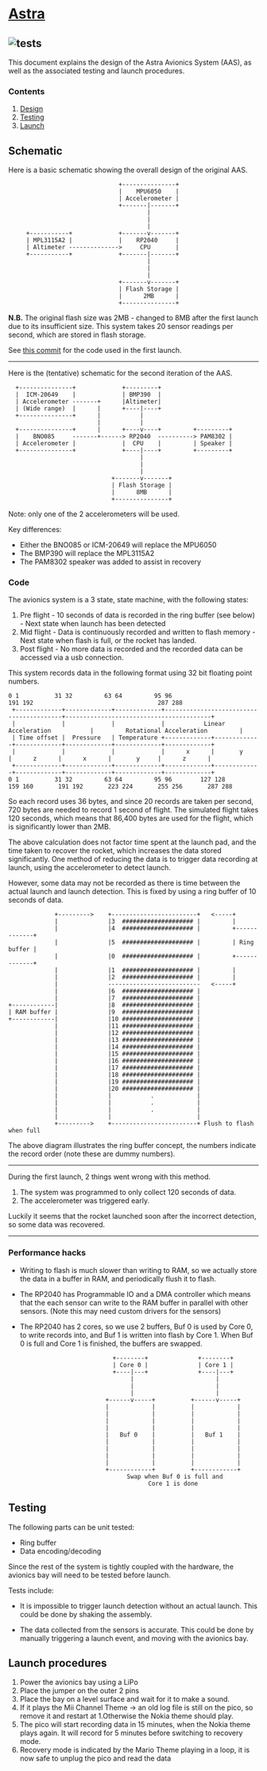 # <ins>Astra</ins>

![tests](https://github.com/icl-art/avionics/actions/workflows/tests.yml/badge.svg)
---

This document explains the design of the Astra Avionics System (AAS), as well as the associated testing and launch procedures.

### Contents

1. [Design](#Schematic)
2. [Testing](#Testing)
3. [Launch](#Launch)

## Schematic

Here is a basic schematic showing the overall design of the original AAS.

                                   +---------------+ 
                                   |    MPU6050    | 
                                   | Accelerometer | 
                                   +-------|-------+ 
                                           |         
                                           |         
                                           |         
         +-----------+             +-------v-------+ 
         | MPL3115A2 |             |    RP2040     | 
         | Altimeter -------------->     CPU       | 
         +-----------+             +-------|-------+ 
                                           |         
                                           |         
                                           |         
                                   +-------v-------+ 
                                   | Flash Storage | 
                                   |      2MB      | 
                                   +---------------+ 

**N.B.** The original flash size was 2MB - changed to 8MB after the first launch due to its insufficient size.
This system takes 20 sensor readings per second, which are stored in flash storage.

See [this commit](https://github.com/icl-art/avionics/commit/b56d4629c624b6bab54ca2577aa3f64e02a82ea5) for the code used in the first launch.

---

Here is the (tentative) schematic for the second iteration of the AAS.

      +---------------+             +---------+                    
      |  ICM-20649    |             | BMP390  |                    
      | Accelerometer -------+      |Altimeter|                    
      | (Wide range)  |      |      +----|----+                    
      +---------------+      |           |                         
                             |           |                         
      +---------------+      |      +----v----+         +---------+
      |    BNO085     -------+------> RP2040  ----------> PAM8302 |
      | Accelerometer |             |  CPU    |         | Speaker |
      +---------------+             +----|----+         +---------+
                                         |                         
                                         |                         
                                         |                         
                                 +-------v-------+                 
                                 | Flash Storage |                 
                                 |      8MB      |                 
                                 +---------------+                 

Note: only one of the 2 accelerometers will be used.

Key differences:

* Either the BNO085 or ICM-20649 will replace the MPU6050
* The BMP390 will replace the MPL3115A2
* The PAM8302 speaker was added to assist in recovery

### Code

The avionics system is a 3 state, state machine, with the following states:

1. Pre flight - 10 seconds of data is recorded in the ring buffer (see below) - Next state when launch has been detected
2. Mid flight - Data is continuously recorded and written to flash memory - Next state when flash is full, or the rocket has landed.
3. Post flight - No more data is recorded and the recorded data can be accessed via a usb connection.

This system records data in the following format using 32 bit floating point numbers.

    0 1          31 32         63 64         95 96                                    191 192                                   287 288
     +-------------+-------------+-------------+-----------------------------------------+-----------------------------------------+
     |             |             |             |           Linear Acceleration           |         Rotational Acceleration         |
     | Time offset |  Pressure   | Temperature +-------------+-------------+-------------+-------------+-------------+-------------+
     |             |             |             |      x      |       y     |      z      |      x      |       y     |      z      |
     +-------------+-------------+-------------+-------------+-------------+-------------+-------------+-------------+-------------+
    0 1          31 32         63 64         95 96        127 128       159 160       191 192       223 224       255 256       287 288

So each record uses 36 bytes, and since 20 records are taken per second, 720 bytes are needed to record 1 second of flight.
The simulated flight takes 120 seconds, which means that 86,400 bytes are used for the flight, which is significantly lower than 2MB.


The above calculation does not factor time spent at the launch pad, and the time taken to recover the rocket, which increases the data stored significantly.
One method of reducing the data is to trigger data recording at launch, using the accelerometer to detect launch.

However, some data may not be recorded as there is time between the actual launch and launch detection. This is fixed by using a ring buffer of 10 seconds of data.

                 +--------->    +------------------------+   <-----+              
                 |              |3  #################### |         |              
                 |              |4  #################### |         +-------------+
                 |              |5  #################### |         | Ring buffer |
                 |              |0  #################### |         +-------------+
                 |              |1  #################### |         |              
                 |              |2  #################### |         |              
                 |              --------------------------   <-----+              
                 |              |6  #################### |                        
                 |              |7  #################### |                        
    +------------|              |8  #################### |                        
    | RAM buffer |              |9  #################### |                        
    +------------|              |10 #################### |                        
                 |              |11 #################### |                        
                 |              |12 #################### |                        
                 |              |13 #################### |                        
                 |              |14 #################### |                        
                 |              |15 #################### |                        
                 |              |16 #################### |                        
                 |              |17 #################### |                        
                 |              |18 #################### |                        
                 |              |19 #################### |                        
                 |              |20 #################### |                        
                 |              |           .            |                        
                 |              |           .            |                        
                 |              |           .            |                        
                 |              |                        |                        
                 +--------->    +------------------------+ Flush to flash when full                       

The above diagram illustrates the ring buffer concept, the numbers indicate the record order (note these are dummy numbers).

---

During the first launch, 2 things went wrong with this method.

1. The system was programmed to only collect 120 seconds of data.
2. The accelerometer was triggered early.

Luckily it seems that the rocket launched soon after the incorrect detection, so some data was recovered.

---

### Performance hacks

* Writing to flash is much slower than writing to RAM, so we actually store the data in a buffer in RAM, and periodically flush it to flash.

* The RP2040 has Programmable IO and a DMA controller which means that the each sensor can write to the RAM buffer in parallel with other sensors. (Note this may need custom drivers for the sensors)

* The RP2040 has 2 cores, so we use 2 buffers, Buf 0 is used by Core 0, to write records into, and Buf 1 is written into flash by Core 1. When Buf 0 is full and Core 1 is finished, the buffers are swapped.
  
                                +--------+              +--------+  
                                | Core 0 |              | Core 1 |  
                                +----|---+              +----|---+  
                                     |                       |      
                                     |                       |      
                                     |                       |      
                              +------v-----+          +------v-----+
                              |            |          |            |
                              |            |          |            |
                              |            |          |            |
                              |            |          |            |
                              |   Buf 0    |          |   Buf 1    |
                              |            |          |            |
                              |            |          |            |
                              |            |          |            |
                              |            |          |            |
                              +------------+          +------------+
                                    Swap when Buf 0 is full and     
                                          Core 1 is done            
  
## Testing

The following parts can be unit tested:

* Ring buffer
* Data encoding/decoding

Since the rest of the system is tightly coupled with the hardware, the avionics bay will need to be tested before launch.

Tests include:

* It is impossible to trigger launch detection without an actual launch. This could be done by shaking the assembly.

* The data collected from the sensors is accurate. This could be done by manually triggering a launch event, and moving with the avionics bay.

## Launch procedures
1. Power the avionics bay using a LiPo
2. Place the jumper on the outer 2 pins
3. Place the bay on a level surface and wait for it to make a sound.
4. If it plays the Mii Channel Theme -> an old log file is still on the pico, so remove it and restart at 1.Otherwise the Nokia theme should play.
5. The pico will start recording data in 15 minutes, when the Nokia theme plays again. It will record for 5 minutes before switching to recovery mode.
6. Recovery mode is indicated by the Mario Theme playing in a loop, it is now safe to unplug the pico and read the data